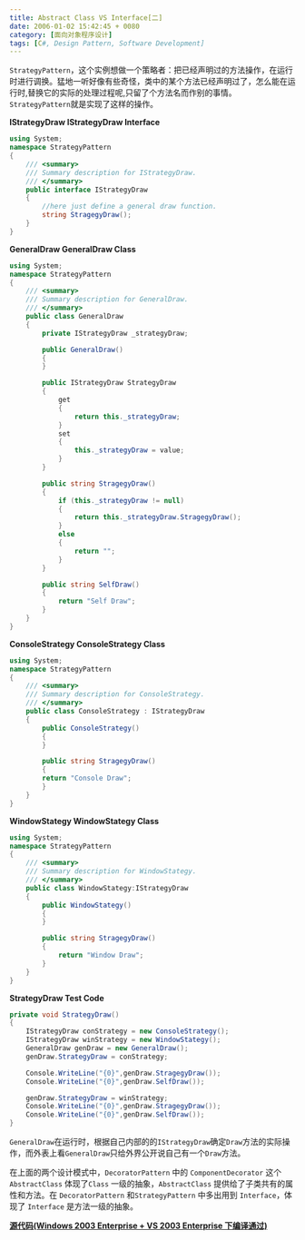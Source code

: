 ```yaml
---
title: Abstract Class VS Interface[二]
date: 2006-01-02 15:42:45 + 0080
category: [面向对象程序设计]
tags: [C#, Design Pattern, Software Development]
---
```


`StrategyPattern`，这个实例想做一个策略者：把已经声明过的方法操作，在运行时进行调换。猛地一听好像有些奇怪，类中的某个方法已经声明过了，怎么能在运行时,替换它的实际的处理过程呢,只留了个方法名而作别的事情。`StrategyPattern`就是实现了这样的操作。  

**IStrategyDraw IStrategyDraw Interface**
```c#
using System; 
namespace StrategyPattern  
{  
    /// <summary>  
    /// Summary description for IStrategyDraw.  
    /// </summary>  
    public interface IStrategyDraw  
    {  
        //here just define a general draw function.  
        string StragegyDraw(); 
    }  
}  
```

**GeneralDraw GeneralDraw Class**
```c#
using System; 
namespace StrategyPattern  
{  
    /// <summary>  
    /// Summary description for GeneralDraw.  
    /// </summary>  
    public class GeneralDraw  
    {  
        private IStrategyDraw _strategyDraw;  

        public GeneralDraw()  
        {  
        }  

        public IStrategyDraw StrategyDraw  
        {  
            get  
            {  
                return this._strategyDraw;  
            }  
            set  
            {  
                this._strategyDraw = value; 
            }  
        }  

        public string StragegyDraw()  
        {  
            if (this._strategyDraw != null)  
            {  
                return this._strategyDraw.StragegyDraw(); 
            }  
            else  
            {  
                return "";  
            }
        }  

        public string SelfDraw()  
        {  
            return "Self Draw";  
        }
    }  
}
```

**ConsoleStrategy ConsoleStrategy Class**
```c#
using System; 
namespace StrategyPattern  
{  
    /// <summary>  
    /// Summary description for ConsoleStrategy.  
    /// </summary>  
    public class ConsoleStrategy : IStrategyDraw  
    {  
        public ConsoleStrategy()  
        {  
        }  

        public string StragegyDraw()  
        {  
        return "Console Draw";  
        }
    }  
}  
```

**WindowStategy WindowStategy Class**

```c#
using System; 
namespace StrategyPattern  
{  
    /// <summary>  
    /// Summary description for WindowStategy.  
    /// </summary>  
    public class WindowStategy:IStrategyDraw  
    {  
        public WindowStategy()  
        {
        }

        public string StragegyDraw()  
        {
            return "Window Draw";  
        }
    }  
}  
```

**StrategyDraw Test Code**
```c#
private void StrategyDraw()  
{  
    IStrategyDraw conStrategy = new ConsoleStrategy(); 
    IStrategyDraw winStrategy = new WindowStategy(); 
    GeneralDraw genDraw = new GeneralDraw(); 
    genDraw.StrategyDraw = conStrategy; 

    Console.WriteLine("{0}",genDraw.StragegyDraw());  
    Console.WriteLine("{0}",genDraw.SelfDraw());  

    genDraw.StrategyDraw = winStrategy; 
    Console.WriteLine("{0}",genDraw.StragegyDraw());  
    Console.WriteLine("{0}",genDraw.SelfDraw());  
}
```

`GeneralDraw`在运行时，根据自己内部的的`IStrategyDraw`确定`Draw`方法的实际操作，而外表上看`GeneralDraw`只给外界公开说自己有一个`Draw`方法。

在上面的两个设计模式中，`DecoratorPattern` 中的 `ComponentDecorator` 这个 `AbstractClass` 体现了`Class` 一级的抽象，`AbstractClass` 提供给了子类共有的属性和方法。在 `DecoratorPattern` 和`StrategyPattern` 中多出用到 `Interface`，体现了 `Interface` 是方法一级的抽象。  

[**源代码(Windows 2003 Enterprise + VS 2003 Enterprise 下编译通过)**](/assets/attachments/2006/01/02_170640_85waDesignPattern.rar)
